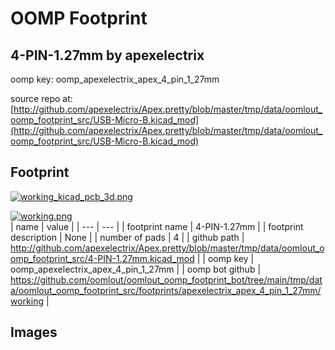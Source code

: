 # OOMP Footprint  
## 4-PIN-1.27mm  by apexelectrix  
  
oomp key: oomp_apexelectrix_apex_4_pin_1_27mm  
  
source repo at: [http://github.com/apexelectrix/Apex.pretty/blob/master/tmp/data/oomlout_oomp_footprint_src/USB-Micro-B.kicad_mod](http://github.com/apexelectrix/Apex.pretty/blob/master/tmp/data/oomlout_oomp_footprint_src/USB-Micro-B.kicad_mod)  
## Footprint  
  
[![working_kicad_pcb_3d.png](working_kicad_pcb_3d_600.png)](working_kicad_pcb_3d.png)  
  
[![working.png](working_600.png)](working.png)  
| name | value | 
| --- | --- | 
| footprint name | 4-PIN-1.27mm | 
| footprint description | None | 
| number of pads | 4 | 
| github path | http://github.com/apexelectrix/Apex.pretty/blob/master/tmp/data/oomlout_oomp_footprint_src/4-PIN-1.27mm.kicad_mod | 
| oomp key | oomp_apexelectrix_apex_4_pin_1_27mm | 
| oomp bot github | https://github.com/oomlout/oomlout_oomp_footprint_bot/tree/main/tmp/data/oomlout_oomp_footprint_src/footprints/apexelectrix_apex_4_pin_1_27mm/working | 
## Images  
